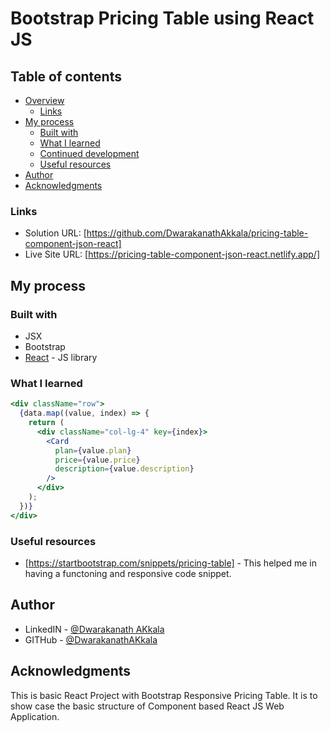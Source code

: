 # Bootstrap Pricing Table using React JS

## Table of contents

- [Overview](#overview)
  - [Links](#links)
- [My process](#my-process)
  - [Built with](#built-with)
  - [What I learned](#what-i-learned)
  - [Continued development](#continued-development)
  - [Useful resources](#useful-resources)
- [Author](#author)
- [Acknowledgments](#acknowledgments)

### Links

- Solution URL: [https://github.com/DwarakanathAkkala/pricing-table-component-json-react]
- Live Site URL: [https://pricing-table-component-json-react.netlify.app/]

## My process

### Built with

- JSX
- Bootstrap
- [React](https://reactjs.org/) - JS library

### What I learned

```jsx
<div className="row">
  {data.map((value, index) => {
    return (
      <div className="col-lg-4" key={index}>
        <Card
          plan={value.plan}
          price={value.price}
          description={value.description}
        />
      </div>
    );
  })}
</div>
```

### Useful resources

- [https://startbootstrap.com/snippets/pricing-table] - This helped me in having a functoning and responsive code snippet.

## Author

- LinkedIN - [@Dwarakanath AKkala](https://www.linkedin.com/in/dwarakanath-akkala-77a849136/)
- GITHub - [@DwarakanathAKkala](https://github.com/DwarakanathAkkala)

## Acknowledgments

This is basic React Project with Bootstrap Responsive Pricing Table. It is to show case the basic structure of Component based React JS Web Application.
